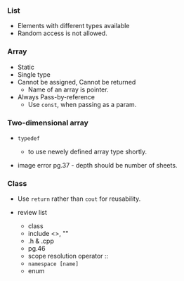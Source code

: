 ### List
- Elements with different types available
- Random access is not allowed.

### Array
- Static
- Single type
- Cannot be assigned, Cannot be returned
	- Name of an array is pointer.
- Always Pass-by-reference
	- Use `const`, when passing as a param.

### Two-dimensional array
- `typedef`
	- to use newely defined array type shortly.

- image error pg.37 - depth should be number of sheets.

### Class
- Use `return` rather than `cout` for reusability.


- review list 
	- class
	- include <>, ""
	- .h & .cpp
	- pg.46
	- scope resolution operator ::
	- `namespace [name]`
	- enum